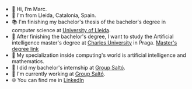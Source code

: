 - 🌈 Hi, I’m Marc.
- :round_pushpin: I'm from Lleida, Catalonia, Spain.
- :books: I'm finishing my bachelor's thesis of the bachelor's degree in computer science at [University of Lleida](https://grauinformatica.udl.cat/en/).
- 📅 After finishing the bachelor's degree, I want to study the Artificial intelligence master's degree at [Charles University](https://cuni.cz/UKEN-1.html) in Praga. [Master's degree link](https://www.mff.cuni.cz/en/students/master-of-computer-science/2020-or-later/artificial-intelligence)
- 🧠 My specialization inside computing's world is artificial intelligence and mathematics.
- :beginner: I did my bachelor's internship at [Group Saltó](https://groupsalto.com/en/).
- :office: I'm currently working at [Group Saltó](https://groupsalto.com/en/).
- 🌐 You can find me in [LinkedIn](https://www.linkedin.com/in/marc-cervera-rosell-210b47235) 
